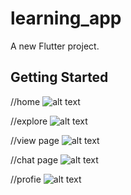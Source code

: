 # learning_app

A new Flutter project.

## Getting Started

//home
![alt text](<Screenshot from 2024-11-04 17-09-22.png>)

//explore
![alt text](<Screenshot from 2024-11-04 17-09-34.png>)

//view page
![alt text](<Screenshot from 2024-11-04 17-09-27.png>)

//chat page
![alt text](<Screenshot from 2024-11-04 17-09-39.png>)

//profie
![alt text](<Screenshot from 2024-11-04 17-09-43.png>)
